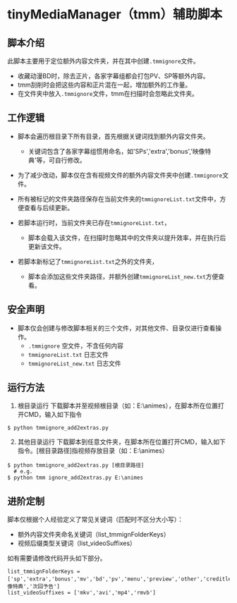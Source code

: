 # tinyMediaManager（tmm）辅助脚本

## 脚本介绍
此脚本主要用于定位额外内容文件夹，并在其中创建`.tmmignore`文件。
- 收藏动漫BD时，除去正片，各家字幕组都会打包PV、SP等额外内容。
- tmm刮削时会把这些内容和正片混在一起，增加额外的工作量。
- 在文件夹中放入`.tmmignore`文件，tmm在扫描时会忽略此文件夹。


## 工作逻辑
- 脚本会遍历根目录下所有目录，首先根据关键词找到额外内容文件夹。
  - 关键词包含了各家字幕组惯用命名，如'SPs','extra','bonus','映像特典'等，可自行修改。
- 为了减少改动，脚本仅在含有视频文件的额外内容文件夹中创建`.tmmignore`文件。

- 所有被标记的文件夹路径保存在当前文件夹的`tmmignoreList.txt`文件中，方便查看与后续更新。
- 若脚本运行时，当前文件夹已存在`tmmignoreList.txt`，
  - 脚本会载入该文件，在扫描时忽略其中的文件夹以提升效率，并在执行后更新该文件。
- 若脚本新标记了`tmmignoreList.txt`之外的文件夹，
  - 脚本会添加这些文件夹路径，并额外创建`tmmignoreList_new.txt`方便查看。

## 安全声明
- 脚本仅会创建与修改脚本相关的三个文件，对其他文件、目录仅进行查看操作。
  - `.tmmignore` 空文件，不含任何内容
  - `tmmignoreList.txt` 日志文件
  - `tmmignoreList_new.txt` 日志文件

## 运行方法
1. 根目录运行
下载脚本并至视频根目录（如：E:\animes），在脚本所在位置打开CMD，输入如下指令
```
$ python tmmignore_add2extras.py
```

2. 其他目录运行
下载脚本到任意文件夹，在脚本所在位置打开CMD，输入如下指令。\[根目录路径]指视频存放目录（如：E:\animes）
```
$ python tmmignore_add2extras.py [根目录路径]
  # e.g.
$ python tmm ignore_add2extras.py E:\animes
```

## 进阶定制
脚本仅根据个人经验定义了常见关键词（匹配时不区分大小写）：  
- 额外内容文件夹命名关键词（list_tmmignFolderKeys）
- 视频后缀类型关键词（list_videoSuffixes）

如有需要请修改代码开头如下部分。  
```
list_tmmignFolderKeys = ['sp','extra','bonus','mv','bd','pv','menu','preview','other','creditless','映像特典','次回予告']
list_videoSuffixes = ['mkv','avi','mp4','rmvb']
```
